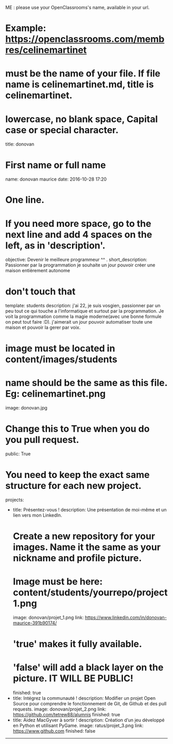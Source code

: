 ME : please use your OpenClassrooms's name, available in your url.
# Example: https://openclassrooms.com/membres/celinemartinet
# must be the name of your file. If file name is celinemartinet.md, title is celinemartinet.
# lowercase, no blank space, Capital case or special character.
title: donovan

# First name or full name
name: donovan maurice
date: 2016-10-28 17:20

# One line.
# If you need more space, go to the next line and add 4 spaces on the left, as in 'description'.
objective: Devenir le meilleure programmeur ^^ .
short_description: Passionner par la programmation je souhaite un jour pouvoir créer une maison entièrement autonome

# don't touch that
template: students
description:
    j'ai 22, je suis vosgien, passionner par un peu tout ce qui touche a l'informatique et surtout par la programmation. Je voit la programmation comme la magie moderne(avec une bonne formule on peut tout faire :D). j'aimerait un jour pouvoir automatiser toute une maison et pouvoir la gerer par voix. 

# image must be located in content/images/students
# name should be the same as this file. Eg: celinemartinet.png
image: donovan.jpg

# Change this to True when you do you pull request.
public: True

# You need to keep the exact same structure for each new project.
projects:
  - title: Présentez-vous !
    description: Une présentation de moi-même et un lien vers mon LinkedIn.
    # Create a new repository for your images. Name it the same as your nickname and profile picture.
    # Image must be here: content/students/yourrepo/project1.png
    image: donovan/projet_1.png
    link: https://www.linkedin.com/in/donovan-maurice-391b90174/
    # 'true' makes it fully available.
    # 'false' will add a black layer on the picture. IT WILL BE PUBLIC!
    finished: true
  - title: Intégrez la communauté !
    description: Modifier un projet Open Source pour comprendre le fonctionnement de Git, de Github et des pull requests. 
    image: donovan/projet_2.png
    link: https://github.com/tetrew88/alumnis
    finished: true
  - title: Aidez MacGyver à sortir !
    description: Création d’un jeu développé en Python et utilisant PyGame.
    image: ratus/projet_3.png
    link: https://www.github.com
    finished: false
---
